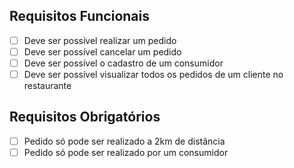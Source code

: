 ## Requisitos Funcionais

- [ ] Deve ser possível realizar um pedido
- [ ] Deve ser possível cancelar um pedido
- [ ] Deve ser possível o cadastro de um consumidor
- [ ] Deve ser possível visualizar todos os pedidos de um cliente no restaurante

## Requisitos Obrigatórios

- [ ] Pedido só pode ser realizado a 2km de distância
- [ ] Pedido só pode ser realizado por um consumidor
